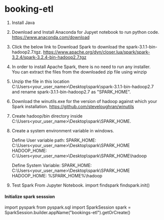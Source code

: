 # booking-etl
1. Install Java
2. Download and Install Anaconda for Jupyet notebook to run python code.
 https://www.anaconda.com/download

3. Click the below link to Download Spark to download the spark-3.1.1-bin-hadoop2.7.tgz.
    https://www.apache.org/dyn/closer.lua/spark/spark-3.2.4/spark-3.2.4-bin-hadoop2.7.tgz
5. In order to install Apache Spark, there is no need to run any installer. You can extract the files from the downloaded zip file using winzip
6. Unzip the file in this location C:\Users\<your_user_name>\Desktop\spark\spark-3.1.1-bin-hadoop2.7 and rename spark-3.1.1-bin-hadoop2.7 as "SPARK_HOME".
7. Download the winutils.exe for the version of hadoop against which your Spark installation.
   https://github.com/steveloughran/winutils
   
7. Create hadoop/bin directory inside C:\Users\<your_user_name>\Desktop\spark\SPARK_HOME.
8. Create a system environment variable in windows.
   
   Define User variable path:
     SPARK_HOME: C:\Users\<your_user_name>\Desktop\spark\SPARK_HOME
     HADOOP_HOME: C:\Users\<your_user_name>\Desktop\spark\SPARK_HOME\hadoop
   
   Define System Variable:
     SPARK_HOME: C:\Users\<your_user_name>\Desktop\spark\SPARK_HOME
     HADOOP_HOME: %SPARK_HOME%\hadoop
     
9. Test Spark From Jupyter Notebook.
   import findspark
   findspark.init()

  #### Initialize spark sesssion
  import pyspark
  from pyspark.sql import SparkSession
  spark = SparkSession.builder.appName("bookings-etl").getOrCreate()
   
   
